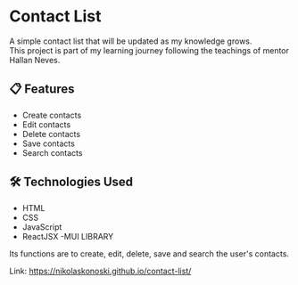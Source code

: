 # Contact List

A simple contact list that will be updated as my knowledge grows.  
This project is part of my learning journey following the teachings of mentor Hallan Neves.

## 📋 Features

- Create contacts  
- Edit contacts  
- Delete contacts  
- Save contacts  
- Search contacts  

## 🛠️ Technologies Used

- HTML  
- CSS  
- JavaScript
- ReactJSX 
-MUI LIBRARY

Its functions are to create, edit, delete, save and search the user's contacts.

Link: https://nikolaskonoski.github.io/contact-list/
